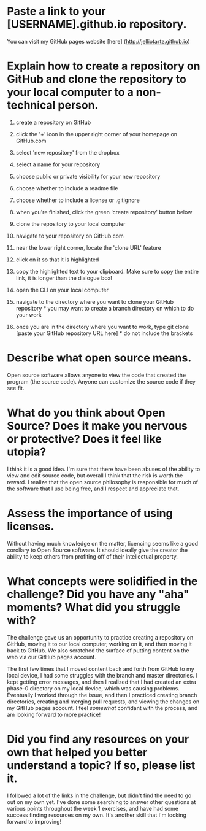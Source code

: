 # Paste a link to your [USERNAME].github.io repository.

You can visit my GitHub pages website [here] (http://jelliotartz.github.io)

# Explain how to create a repository on GitHub and clone the repository to your local computer to a non-technical person.

1. create a repository on GitHub
  1. click the '+' icon in the upper right corner of your homepage on GitHub.com
  2. select 'new repository' from the dropbox
  3. select a name for your repository
  4. choose public or private visibility for your new repository
  5. choose whether to include a readme file
  6. choose whether to include a license or .gitignore
  7. when you're finished, click the green 'create repository' button below

2. clone the repository to your local computer
  1. navigate to your repository on GitHub.com
  2. near the lower right corner, locate the 'clone URL' feature
  3. click on it so that it is highlighted
  4. copy the highlighted text to your clipboard. Make sure to copy the entire link, it is longer than the dialogue box!
  5. open the CLI on your local computer
  6. navigate to the directory where you want to clone your GitHub repository
    * you may want to create a branch directory on which to do your work
  7. once you are in the directory where you want to work, type git clone [paste your GitHub repository URL here]
    * do not include the brackets

# Describe what open source means.

Open source software allows anyone to view the code that created the program (the source code). Anyone can customize the source code if they see fit.

# What do you think about Open Source? Does it make you nervous or protective? Does it feel like utopia?

I think it is a good idea. I'm sure that there have been abuses of the ability to view and edit source code, but overall I think that the risk is worth the reward. I realize that the open source philosophy is responsible for much of the software that I use being free, and I respect and appreciate that.

# Assess the importance of using licenses.

Without having much knowledge on the matter, licencing seems like a good corollary to Open Source software. It should ideally give the creator the ability to keep others from profiting off of their intellectual property.

# What concepts were solidified in the challenge? Did you have any "aha" moments? What did you struggle with?

The challenge gave us an opportunity to practice creating a repository on GitHub, moving it to our local computer, working on it, and then moving it back to GitHub. We also scratched the surface of putting content on the web via our GitHub pages account.

The first few times that I moved content back and forth from GitHub to my local device, I had some struggles with the branch and master directories. I kept getting error messages, and then I realized that I had created an extra phase-0 directory on my local device, which was causing problems. Eventually I worked through the issue, and then I practiced creating branch directories, creating and merging pull requests, and viewing the changes on my GitHub pages account. I feel *somewhat* confidant with the process, and am looking forward to more practice!

# Did you find any resources on your own that helped you better understand a topic? If so, please list it.

I followed a lot of the links in the challenge, but didn't find the need to go out on my own yet. I've done some searching to answer other questions at various points throughout the week 1 exercises, and have had some success finding resources on my own. It's another skill that I'm looking forward to improving!